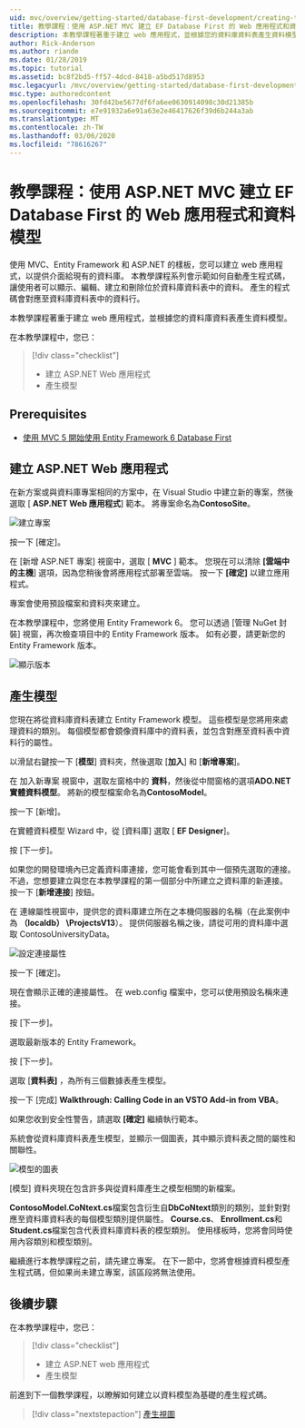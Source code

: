 ```yaml
---
uid: mvc/overview/getting-started/database-first-development/creating-the-web-application
title: 教學課程：使用 ASP.NET MVC 建立 EF Database First 的 Web 應用程式和資料模型
description: 本教學課程著重于建立 web 應用程式，並根據您的資料庫資料表產生資料模型。
author: Rick-Anderson
ms.author: riande
ms.date: 01/28/2019
ms.topic: tutorial
ms.assetid: bc8f2bd5-ff57-4dcd-8418-a5bd517d8953
msc.legacyurl: /mvc/overview/getting-started/database-first-development/creating-the-web-application
msc.type: authoredcontent
ms.openlocfilehash: 30fd42be5677df6fa6ee0630914098c30d21385b
ms.sourcegitcommit: e7e91932a6e91a63e2e46417626f39d6b244a3ab
ms.translationtype: MT
ms.contentlocale: zh-TW
ms.lasthandoff: 03/06/2020
ms.locfileid: "78616267"
---
```

# <a name="tutorial-create-the-web-application-and-data-models-for-ef-database-first-with-aspnet-mvc"></a>教學課程：使用 ASP.NET MVC 建立 EF Database First 的 Web 應用程式和資料模型

 使用 MVC、Entity Framework 和 ASP.NET 的樣板，您可以建立 web 應用程式，以提供介面給現有的資料庫。 本教學課程系列會示範如何自動產生程式碼，讓使用者可以顯示、編輯、建立和刪除位於資料庫資料表中的資料。 產生的程式碼會對應至資料庫資料表中的資料行。

本教學課程著重于建立 web 應用程式，並根據您的資料庫資料表產生資料模型。

在本教學課程中，您已：

> [!div class="checklist"]
> * 建立 ASP.NET Web 應用程式
> * 產生模型

## <a name="prerequisites"></a>Prerequisites

* [使用 MVC 5 開始使用 Entity Framework 6 Database First](setting-up-database.md)

## <a name="create-an-aspnet-web-app"></a>建立 ASP.NET Web 應用程式

在新方案或與資料庫專案相同的方案中，在 Visual Studio 中建立新的專案，然後選取 [ **ASP.NET Web 應用程式**] 範本。 將專案命名為**ContosoSite**。

![建立專案](creating-the-web-application/_static/image1.png)

按一下 [確定]。

在 [新增 ASP.NET 專案] 視窗中，選取 [ **MVC** ] 範本。 您現在可以清除 **[雲端中的主機**] 選項，因為您稍後會將應用程式部署至雲端。 按一下 **[確定]** 以建立應用程式。

專案會使用預設檔案和資料夾來建立。

在本教學課程中，您將使用 Entity Framework 6。 您可以透過 [管理 NuGet 封裝] 視窗，再次檢查項目中的 Entity Framework 版本。 如有必要，請更新您的 Entity Framework 版本。

![顯示版本](creating-the-web-application/_static/image3.png)

## <a name="generate-the-models"></a>產生模型

您現在將從資料庫資料表建立 Entity Framework 模型。 這些模型是您將用來處理資料的類別。 每個模型都會鏡像資料庫中的資料表，並包含對應至資料表中資料行的屬性。

以滑鼠右鍵按一下 [**模型**] 資料夾，然後選取 [**加入**] 和 [**新增專案**]。

在 加入新專案 視窗中，選取左窗格中的 **資料**，然後從中間窗格的選項**ADO.NET 實體資料模型**。 將新的模型檔案命名為**ContosoModel**。

按一下 [新增]。

在實體資料模型 Wizard 中，從 [資料庫] 選取 [ **EF Designer**]。

按 [下一步]。

如果您的開發環境內已定義資料庫連接，您可能會看到其中一個預先選取的連接。 不過，您想要建立與您在本教學課程的第一個部分中所建立之資料庫的新連接。 按一下 [**新增連接**] 按鈕。

在 連線屬性視窗中，提供您的資料庫建立所在之本機伺服器的名稱（在此案例中為 **（localdb） \ProjectsV13**）。 提供伺服器名稱之後，請從可用的資料庫中選取 ContosoUniversityData。

![設定連接屬性](creating-the-web-application/_static/image8.png)

按一下 [確定]。

現在會顯示正確的連接屬性。 在 web.config 檔案中，您可以使用預設名稱來連接。

按 [下一步]。

選取最新版本的 Entity Framework。

按 [下一步]。

選取 [**資料表]** ，為所有三個數據表產生模型。

按一下 [完成] **Walkthrough: Calling Code in an VSTO Add-in from VBA**。

如果您收到安全性警告，請選取 **[確定]** 繼續執行範本。

系統會從資料庫資料表產生模型，並顯示一個圖表，其中顯示資料表之間的屬性和關聯性。

![模型的圖表](creating-the-web-application/_static/image11.png)

[模型] 資料夾現在包含許多與從資料庫產生之模型相關的新檔案。

**ContosoModel.CoNtext.cs**檔案包含衍生自**DbCoNtext**類別的類別，並針對對應至資料庫資料表的每個模型類別提供屬性。 **Course.cs**、 **Enrollment.cs**和**Student.cs**檔案包含代表資料庫資料表的模型類別。 使用樣板時，您將會同時使用內容類別和模型類別。

繼續進行本教學課程之前，請先建立專案。 在下一節中，您將會根據資料模型產生程式碼，但如果尚未建立專案，該區段將無法使用。

## <a name="next-steps"></a>後續步驟

在本教學課程中，您已：

> [!div class="checklist"]
> * 建立 ASP.NET web 應用程式
> * 產生模型

前進到下一個教學課程，以瞭解如何建立以資料模型為基礎的產生程式碼。
> [!div class="nextstepaction"]
> [產生視圖](generating-views.md)
